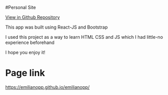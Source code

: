 
#Personal Site

[View in Github Repository](https://github.com/Emilianopp/emilianopp)

This app was built using React-JS and Bootstrap 

I used this project as a way to learn HTML CSS and JS which I had little-no experience beforehand 

I hope you enjoy it!

# Page link
https://emilianopp.github.io/emilianopp/
